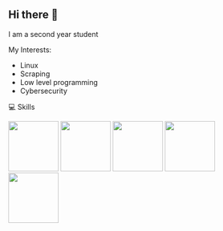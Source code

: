 ## Hi there 👋


I am a second year student

My Interests:
* Linux
* Scraping
* Low level programming
* Cybersecurity

💻 Skills

 <img width="100px" src="https://cdn.jsdelivr.net/gh/devicons/devicon@latest/icons/c/c-original.svg" />
 <img width="100px" src="https://cdn.jsdelivr.net/gh/devicons/devicon@latest/icons/python/python-original.svg" />
 <img width="100px" src="https://cdn.jsdelivr.net/gh/devicons/devicon@latest/icons/flask/flask-original.svg" />
 <img width="100px" src="https://cdn.jsdelivr.net/gh/devicons/devicon@latest/icons/html5/html5-original.svg" />
 <img width="100px" src="https://cdn.jsdelivr.net/gh/devicons/devicon@latest/icons/css3/css3-original.svg" />
<!--
**hhgsx/hhgsx** is a ✨ _special_ ✨ repository because its `README.md` (this file) appears on your GitHub profile.

Here are some ideas to get you started:

- 🔭 I’m currently working on ...
- 🌱 I’m currently learning ...
- 👯 I’m looking to collaborate on ...
- 🤔 I’m looking for help with ...
- 💬 Ask me about ...
- 📫 How to reach me: ...
- 😄 Pronouns: ...
- ⚡ Fun fact: ...
-->
